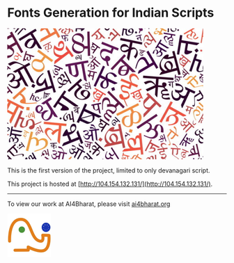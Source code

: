 # Fonts Generation for Indian Scripts

<img src = "https://raw.githubusercontent.com/AI4Bharat/Fonts-for-Indian-Scripts/main/docs/Images/free-hindi-font-converter.jpg" width = 450>

This is the first version of the project, limited to only devanagari script.

This project is hosted at [http://104.154.132.131/](http://104.154.132.131/).

-------------------------------
To view our work at AI4Bharat, please visit [ai4bharat.org](ai4bharat.org)

<img src="https://raw.githubusercontent.com/AI4Bharat/Fonts-for-Indian-Scripts/main/docs/Images/69502895.jpeg" width = 100>
